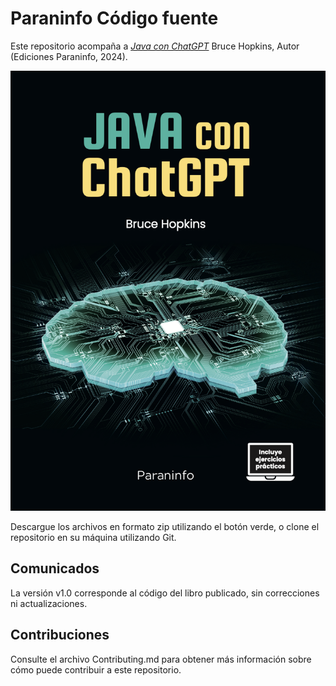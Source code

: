 # Paraninfo Código fuente

Este repositorio acompaña a [*Java con ChatGPT*](https://www.paraninfo.es/catalogo/9788428366540/java-con-chatgpt) Bruce Hopkins, Autor (Ediciones Paraninfo, 2024).

[comment]: #cover
![Imagen de portada](portada.png)

Descargue los archivos en formato zip utilizando el botón verde, o clone el repositorio en su máquina utilizando Git.

## Comunicados

La versión v1.0 corresponde al código del libro publicado, sin correcciones ni actualizaciones. 

## Contribuciones

Consulte el archivo Contributing.md para obtener más información sobre cómo puede contribuir a este repositorio.
